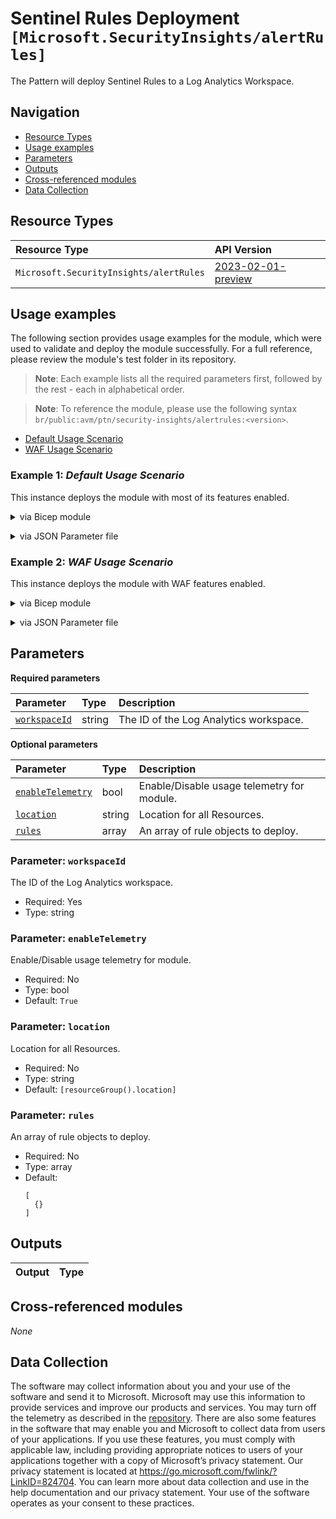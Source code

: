 # Sentinel Rules Deployment `[Microsoft.SecurityInsights/alertRules]`

The Pattern will deploy Sentinel Rules to a Log Analytics Workspace.

## Navigation

- [Resource Types](#Resource-Types)
- [Usage examples](#Usage-examples)
- [Parameters](#Parameters)
- [Outputs](#Outputs)
- [Cross-referenced modules](#Cross-referenced-modules)
- [Data Collection](#Data-Collection)

## Resource Types

| Resource Type | API Version |
| :-- | :-- |
| `Microsoft.SecurityInsights/alertRules` | [2023-02-01-preview](https://learn.microsoft.com/en-us/azure/templates/Microsoft.SecurityInsights/2023-02-01-preview/alertRules) |

## Usage examples

The following section provides usage examples for the module, which were used to validate and deploy the module successfully. For a full reference, please review the module's test folder in its repository.

>**Note**: Each example lists all the required parameters first, followed by the rest - each in alphabetical order.

>**Note**: To reference the module, please use the following syntax `br/public:avm/ptn/security-insights/alertrules:<version>`.

- [Default Usage Scenario](#example-1-default-usage-scenario)
- [WAF Usage Scenario](#example-2-waf-usage-scenario)

### Example 1: _Default Usage Scenario_

This instance deploys the module with most of its features enabled.


<details>

<summary>via Bicep module</summary>

```bicep
module alertrules 'br/public:avm/ptn/security-insights/alertrules:<version>' = {
  name: 'alertrulesDeployment'
  params: {
    // Required parameters
    workspaceId: '<workspaceId>'
    // Non-required parameters
    location: '<location>'
    rules: '<rules>'
  }
}
```

</details>
<p>

<details>

<summary>via JSON Parameter file</summary>

```json
{
  "$schema": "https://schema.management.azure.com/schemas/2019-04-01/deploymentParameters.json#",
  "contentVersion": "1.0.0.0",
  "parameters": {
    // Required parameters
    "workspaceId": {
      "value": "<workspaceId>"
    },
    // Non-required parameters
    "location": {
      "value": "<location>"
    },
    "rules": {
      "value": "<rules>"
    }
  }
}
```

</details>
<p>

### Example 2: _WAF Usage Scenario_

This instance deploys the module with WAF features enabled.


<details>

<summary>via Bicep module</summary>

```bicep
module alertrules 'br/public:avm/ptn/security-insights/alertrules:<version>' = {
  name: 'alertrulesDeployment'
  params: {
    // Required parameters
    workspaceId: '<workspaceId>'
    // Non-required parameters
    location: '<location>'
    rules: '<rules>'
  }
}
```

</details>
<p>

<details>

<summary>via JSON Parameter file</summary>

```json
{
  "$schema": "https://schema.management.azure.com/schemas/2019-04-01/deploymentParameters.json#",
  "contentVersion": "1.0.0.0",
  "parameters": {
    // Required parameters
    "workspaceId": {
      "value": "<workspaceId>"
    },
    // Non-required parameters
    "location": {
      "value": "<location>"
    },
    "rules": {
      "value": "<rules>"
    }
  }
}
```

</details>
<p>


## Parameters

**Required parameters**

| Parameter | Type | Description |
| :-- | :-- | :-- |
| [`workspaceId`](#parameter-workspaceid) | string | The ID of the Log Analytics workspace. |

**Optional parameters**

| Parameter | Type | Description |
| :-- | :-- | :-- |
| [`enableTelemetry`](#parameter-enabletelemetry) | bool | Enable/Disable usage telemetry for module. |
| [`location`](#parameter-location) | string | Location for all Resources. |
| [`rules`](#parameter-rules) | array | An array of rule objects to deploy. |

### Parameter: `workspaceId`

The ID of the Log Analytics workspace.

- Required: Yes
- Type: string

### Parameter: `enableTelemetry`

Enable/Disable usage telemetry for module.

- Required: No
- Type: bool
- Default: `True`

### Parameter: `location`

Location for all Resources.

- Required: No
- Type: string
- Default: `[resourceGroup().location]`

### Parameter: `rules`

An array of rule objects to deploy.

- Required: No
- Type: array
- Default:
  ```Bicep
  [
    {}
  ]
  ```


## Outputs

| Output | Type |
| :-- | :-- |

## Cross-referenced modules

_None_

## Data Collection

The software may collect information about you and your use of the software and send it to Microsoft. Microsoft may use this information to provide services and improve our products and services. You may turn off the telemetry as described in the [repository](https://aka.ms/avm/telemetry). There are also some features in the software that may enable you and Microsoft to collect data from users of your applications. If you use these features, you must comply with applicable law, including providing appropriate notices to users of your applications together with a copy of Microsoft’s privacy statement. Our privacy statement is located at <https://go.microsoft.com/fwlink/?LinkID=824704>. You can learn more about data collection and use in the help documentation and our privacy statement. Your use of the software operates as your consent to these practices.
